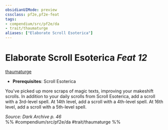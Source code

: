 ```yaml
---
obsidianUIMode: preview
cssclass: pf2e,pf2e-feat
tags:
- compendium/src/pf2e/da
- trait/thaumaturge
aliases: ["Elaborate Scroll Esoterica"]
---
```

# Elaborate Scroll Esoterica  *Feat 12*  
[thaumaturge](../../Rules/traits/thaumaturge-da.md)  

- **Prerequisites**: Scroll Esoterica

You've picked up more scraps of magic texts, improving your makeshift scrolls. In addition to your daily scrolls from Scroll Esoterica, add a scroll with a 3rd-level spell. At 14th level, add a scroll with a 4th-level spell. At 16th level, add a scroll with a 5th-level spell.

*Source: Dark Archive p. 46*  
%% #compendium/src/pf2e/da #trait/thaumaturge %%